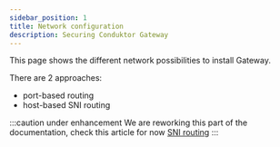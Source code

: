 ```yaml
---
sidebar_position: 1
title: Network configuration
description: Securing Conduktor Gateway
---
```


This page shows the different network possibilities to install Gateway.

There are 2 approaches: 
- port-based routing
- host-based SNI routing

:::caution under enhancement
We are reworking this part of the documentation, check this article for now [SNI routing](/gateway/how-to/sni-routing/)
:::